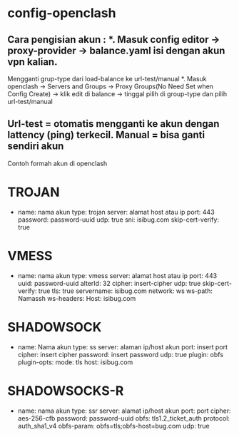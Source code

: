 # config-openclash
 Cara pengisian akun :
 *. Masuk config editor -> proxy-provider -> balance.yaml isi dengan akun vpn kalian.
 -----------------------------------------------------------------------------------------------------------------------------------------------------------------------
 Mengganti grup-type dari load-balance ke url-test/manual
 *. Masuk openclash -> Servers and Groups -> Proxy Groups(No Need Set when Config Create) -> klik edit di balance -> tinggal pilih di group-type dan pilih url-test/manual
 
 Url-test = otomatis mengganti ke akun dengan lattency (ping) terkecil.
 Manual = bisa ganti sendiri akun
 ------------------------------------------------------------------------------------------------------------------------------------------------------------------------
 Contoh formah akun di openclash

# TROJAN 
- name: nama akun
  type: trojan
  server: alamat host atau ip
  port: 443
  password: password-uuid
  udp: true
  sni: isibug.com
  skip-cert-verify: true
# VMESS 
- name: nama akun
  type: vmess
  server: alamat host atau ip
  port: 443
  uuid: password-uuid
  alterId: 32
  cipher: insert-cipher
  udp: true
  skip-cert-verify: true
  tls: true
  servername: isibug.com
  network: ws
  ws-path: Namassh
  ws-headers:
    Host: isibug.com
 # SHADOWSOCK
 - name: Nama akun
  type: ss
  server: alaman ip/host akun
  port: insert port
  cipher: insert cipher
  password: insert password
  udp: true
  plugin: obfs
  plugin-opts:
    mode: tls
    host: isibug.com
# SHADOWSOCKS-R
- name: nama akun
  type: ssr
  server: alamat ip/host akun
  port: port
  cipher: aes-256-cfb
  password: password-uuid
  obfs: tls1.2_ticket_auth
  protocol: auth_sha1_v4
  obfs-param: obfs=tls;obfs-host=bug.com
  udp: true